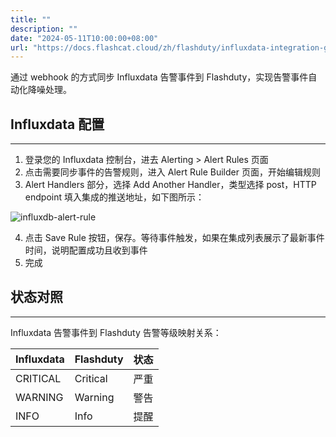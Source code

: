 ```yaml
---
title: ""
description: ""
date: "2024-05-11T10:00:00+08:00"
url: "https://docs.flashcat.cloud/zh/flashduty/influxdata-integration-guide"
---
```


通过 webhook 的方式同步 Influxdata 告警事件到 Flashduty，实现告警事件自动化降噪处理。

## Influxdata 配置
---
<div class="md-block">

1. 登录您的 Influxdata 控制台，进去 Alerting > Alert Rules 页面
2. 点击需要同步事件的告警规则，进入 Alert Rule Builder 页面，开始编辑规则
3. Alert Handlers 部分，选择 Add Another Handler，类型选择 post，HTTP endpoint 填入集成的推送地址，如下图所示：

![influxdb-alert-rule](https://download.flashcat.cloud/influxdb-alert-rule.png)

4. 点击 Save Rule 按钮，保存。等待事件触发，如果在集成列表展示了最新事件时间，说明配置成功且收到事件
5. 完成

## 状态对照
---
<div class="md-block">
  
Influxdata 告警事件到 Flashduty 告警等级映射关系：

| Influxdata |  Flashduty  | 状态 |
| ---------- | -------- | ---- |
| CRITICAL   | Critical | 严重 |
| WARNING    | Warning  | 警告 |
| INFO       | Info     | 提醒 |

</div>
